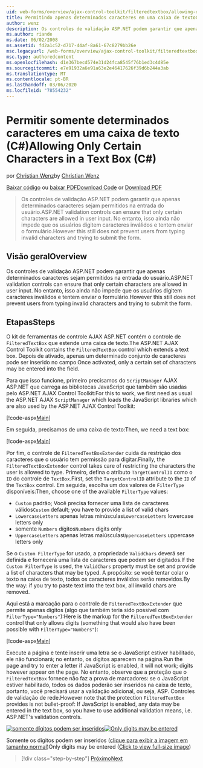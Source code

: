 ```yaml
---
uid: web-forms/overview/ajax-control-toolkit/filteredtextbox/allowing-only-certain-characters-in-a-text-box-cs
title: Permitindo apenas determinados caracteres em uma caixa de textoC#() | Microsoft Docs
author: wenz
description: Os controles de validação ASP.NET podem garantir que apenas determinados caracteres sejam permitidos na entrada do usuário. No entanto, isso ainda não impede que os usuários digitem inválidos...
ms.author: riande
ms.date: 06/02/2008
ms.assetid: fd2a1c52-d717-44af-8a61-67c8279bb26e
msc.legacyurl: /web-forms/overview/ajax-control-toolkit/filteredtextbox/allowing-only-certain-characters-in-a-text-box-cs
msc.type: authoredcontent
ms.openlocfilehash: d1e367becd574e31d24fca8545f76b1ed3c4d85e
ms.sourcegitcommit: e7e91932a6e91a63e2e46417626f39d6b244a3ab
ms.translationtype: MT
ms.contentlocale: pt-BR
ms.lasthandoff: 03/06/2020
ms.locfileid: "78554232"
---
```

# <a name="allowing-only-certain-characters-in-a-text-box-c"></a><span data-ttu-id="ce1c5-104">Permitir somente determinados caracteres em uma caixa de texto (C#)</span><span class="sxs-lookup"><span data-stu-id="ce1c5-104">Allowing Only Certain Characters in a Text Box (C#)</span></span>

<span data-ttu-id="ce1c5-105">por [Christian Wenz](https://github.com/wenz)</span><span class="sxs-lookup"><span data-stu-id="ce1c5-105">by [Christian Wenz](https://github.com/wenz)</span></span>

<span data-ttu-id="ce1c5-106">[Baixar código](https://download.microsoft.com/download/4/c/2/4c2def7a-0d23-4055-91f9-1f18504167d7/FilteredTextBox0.cs.zip) ou [baixar PDF](https://download.microsoft.com/download/b/6/a/b6ae89ee-df69-4c87-9bfb-ad1eb2b23373/filteredtextbox0CS.pdf)</span><span class="sxs-lookup"><span data-stu-id="ce1c5-106">[Download Code](https://download.microsoft.com/download/4/c/2/4c2def7a-0d23-4055-91f9-1f18504167d7/FilteredTextBox0.cs.zip) or [Download PDF](https://download.microsoft.com/download/b/6/a/b6ae89ee-df69-4c87-9bfb-ad1eb2b23373/filteredtextbox0CS.pdf)</span></span>

> <span data-ttu-id="ce1c5-107">Os controles de validação ASP.NET podem garantir que apenas determinados caracteres sejam permitidos na entrada do usuário.</span><span class="sxs-lookup"><span data-stu-id="ce1c5-107">ASP.NET validation controls can ensure that only certain characters are allowed in user input.</span></span> <span data-ttu-id="ce1c5-108">No entanto, isso ainda não impede que os usuários digitem caracteres inválidos e tentem enviar o formulário.</span><span class="sxs-lookup"><span data-stu-id="ce1c5-108">However this still does not prevent users from typing invalid characters and trying to submit the form.</span></span>

## <a name="overview"></a><span data-ttu-id="ce1c5-109">Visão geral</span><span class="sxs-lookup"><span data-stu-id="ce1c5-109">Overview</span></span>

<span data-ttu-id="ce1c5-110">Os controles de validação ASP.NET podem garantir que apenas determinados caracteres sejam permitidos na entrada do usuário.</span><span class="sxs-lookup"><span data-stu-id="ce1c5-110">ASP.NET validation controls can ensure that only certain characters are allowed in user input.</span></span> <span data-ttu-id="ce1c5-111">No entanto, isso ainda não impede que os usuários digitem caracteres inválidos e tentem enviar o formulário.</span><span class="sxs-lookup"><span data-stu-id="ce1c5-111">However this still does not prevent users from typing invalid characters and trying to submit the form.</span></span>

## <a name="steps"></a><span data-ttu-id="ce1c5-112">Etapas</span><span class="sxs-lookup"><span data-stu-id="ce1c5-112">Steps</span></span>

<span data-ttu-id="ce1c5-113">O kit de ferramentas de controle AJAX ASP.NET contém o controle de `FilteredTextBox` que estende uma caixa de texto.</span><span class="sxs-lookup"><span data-stu-id="ce1c5-113">The ASP.NET AJAX Control Toolkit contains the `FilteredTextBox` control which extends a text box.</span></span> <span data-ttu-id="ce1c5-114">Depois de ativado, apenas um determinado conjunto de caracteres pode ser inserido no campo.</span><span class="sxs-lookup"><span data-stu-id="ce1c5-114">Once activated, only a certain set of characters may be entered into the field.</span></span>

<span data-ttu-id="ce1c5-115">Para que isso funcione, primeiro precisamos do `ScriptManager` AJAX ASP.NET que carrega as bibliotecas JavaScript que também são usadas pelo ASP.NET AJAX Control Toolkit:</span><span class="sxs-lookup"><span data-stu-id="ce1c5-115">For this to work, we first need as usual the ASP.NET AJAX `ScriptManager` which loads the JavaScript libraries which are also used by the ASP.NET AJAX Control Toolkit:</span></span>

[!code-aspx[Main](allowing-only-certain-characters-in-a-text-box-cs/samples/sample1.aspx)]

<span data-ttu-id="ce1c5-116">Em seguida, precisamos de uma caixa de texto:</span><span class="sxs-lookup"><span data-stu-id="ce1c5-116">Then, we need a text box:</span></span>

[!code-aspx[Main](allowing-only-certain-characters-in-a-text-box-cs/samples/sample2.aspx)]

<span data-ttu-id="ce1c5-117">Por fim, o controle de `FilteredTextBoxExtender` cuida da restrição dos caracteres que o usuário tem permissão para digitar.</span><span class="sxs-lookup"><span data-stu-id="ce1c5-117">Finally, the `FilteredTextBoxExtender` control takes care of restricting the characters the user is allowed to type.</span></span> <span data-ttu-id="ce1c5-118">Primeiro, defina o atributo `TargetControlID` como o `ID` do controle de `TextBox`.</span><span class="sxs-lookup"><span data-stu-id="ce1c5-118">First, set the `TargetControlID` attribute to the `ID` of the `TextBox` control.</span></span> <span data-ttu-id="ce1c5-119">Em seguida, escolha um dos valores de `FilterType` disponíveis:</span><span class="sxs-lookup"><span data-stu-id="ce1c5-119">Then, choose one of the available `FilterType` values:</span></span>

- <span data-ttu-id="ce1c5-120">`Custom` padrão; Você precisa fornecer uma lista de caracteres válidos</span><span class="sxs-lookup"><span data-stu-id="ce1c5-120">`Custom` default; you have to provide a list of valid chars</span></span>
- <span data-ttu-id="ce1c5-121">`LowercaseLetters` apenas letras minúsculas</span><span class="sxs-lookup"><span data-stu-id="ce1c5-121">`LowercaseLetters` lowercase letters only</span></span>
- <span data-ttu-id="ce1c5-122">somente `Numbers` dígitos</span><span class="sxs-lookup"><span data-stu-id="ce1c5-122">`Numbers` digits only</span></span>
- <span data-ttu-id="ce1c5-123">`UppercaseLetters` apenas letras maiúsculas</span><span class="sxs-lookup"><span data-stu-id="ce1c5-123">`UppercaseLetters` uppercase letters only</span></span>

<span data-ttu-id="ce1c5-124">Se o `Custom FilterType` for usado, a propriedade `ValidChars` deverá ser definida e fornecerá uma lista de caracteres que podem ser digitados.</span><span class="sxs-lookup"><span data-stu-id="ce1c5-124">If the `Custom FilterType` is used, the `ValidChars` property must be set and provide a list of characters that may be typed.</span></span> <span data-ttu-id="ce1c5-125">A propósito: se você tentar colar o texto na caixa de texto, todos os caracteres inválidos serão removidos.</span><span class="sxs-lookup"><span data-stu-id="ce1c5-125">By the way: if you try to paste text into the text box, all invalid chars are removed.</span></span>

<span data-ttu-id="ce1c5-126">Aqui está a marcação para o controle de `FilteredTextBoxExtender` que permite apenas dígitos (algo que também teria sido possível com `FilterType="Numbers"`):</span><span class="sxs-lookup"><span data-stu-id="ce1c5-126">Here is the markup for the `FilteredTextBoxExtender` control that only allows digits (something that would also have been possible with `FilterType="Numbers"`):</span></span>

[!code-aspx[Main](allowing-only-certain-characters-in-a-text-box-cs/samples/sample3.aspx)]

<span data-ttu-id="ce1c5-127">Execute a página e tente inserir uma letra se o JavaScript estiver habilitado, ele não funcionará; no entanto, os dígitos aparecem na página.</span><span class="sxs-lookup"><span data-stu-id="ce1c5-127">Run the page and try to enter a letter if JavaScript is enabled, it will not work; digits however appear on the page.</span></span> <span data-ttu-id="ce1c5-128">No entanto, observe que a proteção que o `FilteredTextBox` fornece não faz a prova de marcadores: se o JavaScript estiver habilitado, todos os dados poderão ser inseridos na caixa de texto, portanto, você precisará usar a validação adicional, ou seja, ASP. Controles de validação de rede.</span><span class="sxs-lookup"><span data-stu-id="ce1c5-128">However note that the protection `FilteredTextBox` provides is not bullet-proof: If JavaScript is enabled, any data may be entered in the text box, so you have to use additional validation means, i.e. ASP.NET's validation controls.</span></span>

<span data-ttu-id="ce1c5-129">[![somente dígitos podem ser inseridos](allowing-only-certain-characters-in-a-text-box-cs/_static/image2.png)](allowing-only-certain-characters-in-a-text-box-cs/_static/image1.png)</span><span class="sxs-lookup"><span data-stu-id="ce1c5-129">[![Only digits may be entered](allowing-only-certain-characters-in-a-text-box-cs/_static/image2.png)](allowing-only-certain-characters-in-a-text-box-cs/_static/image1.png)</span></span>

<span data-ttu-id="ce1c5-130">Somente os dígitos podem ser inseridos ([clique para exibir a imagem em tamanho normal](allowing-only-certain-characters-in-a-text-box-cs/_static/image3.png))</span><span class="sxs-lookup"><span data-stu-id="ce1c5-130">Only digits may be entered ([Click to view full-size image](allowing-only-certain-characters-in-a-text-box-cs/_static/image3.png))</span></span>

> [!div class="step-by-step"]
> [<span data-ttu-id="ce1c5-131">Próximo</span><span class="sxs-lookup"><span data-stu-id="ce1c5-131">Next</span></span>](allowing-only-certain-characters-in-a-text-box-vb.md)
